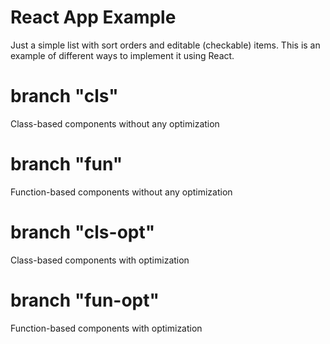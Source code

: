 # React App Example
Just a simple list with sort orders and editable (checkable) items. This is an example of different ways to implement it using React.  

# branch "cls"
Class-based components without any optimization

# branch "fun"
Function-based components without any optimization

# branch "cls-opt"
Class-based components with optimization

# branch "fun-opt"
Function-based components with optimization

